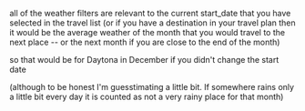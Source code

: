 all of the weather filters are relevant to the current start_date that you have selected in the travel list (or if you have a destination in your travel plan then it would be the average weather of the month that you would travel to the next place -- or the next month if you are close to the end of the month)

so that would be for Daytona in December if you didn't change the start date

(although to be honest I'm guesstimating a little bit. If somewhere rains only a little bit every day it is counted as not a very rainy place for that month)

